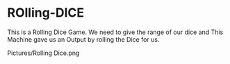 # ROlling-DICE
This is a Rolling Dice Game. We need to give the range of our dice and This Machine gave us an Output by rolling the Dice for us.

Pictures/Rolling Dice.png
